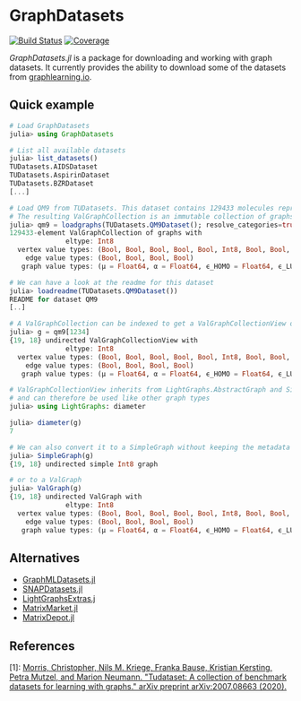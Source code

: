 # GraphDatasets

<!-- [![Stable](https://img.shields.io/badge/docs-stable-blue.svg)](https://simonschoelly.github.io/GraphDatasets.jl/stable) -->
<!-- [![Dev](https://img.shields.io/badge/docs-dev-blue.svg)](https://simonschoelly.github.io/GraphDatasets.jl/dev) -->
[![Build Status](https://github.com/simonschoelly/GraphDatasets.jl/workflows/CI/badge.svg)](https://github.com/simonschoelly/GraphDatasets.jl/actions)
[![Coverage](https://codecov.io/gh/simonschoelly/GraphDatasets.jl/branch/master/graph/badge.svg)](https://codecov.io/gh/simonschoelly/GraphDatasets.jl)

*GraphDatasets.jl* is a package for downloading and working with graph datasets. It currently provides the
ability to download some of the datasets from [graphlearning.io](https://www.graphlearning.io).

## Quick example

```julia
# Load GraphDatasets
julia> using GraphDatasets

# List all available datasets
julia> list_datasets()
TUDatasets.AIDSDataset
TUDatasets.AspirinDataset
TUDatasets.BZRDataset
[...]

# Load QM9 from TUDatasets. This dataset contains 129433 molecules represented as graphs.
# The resulting ValGraphCollection is an immutable collection of graphs.
julia> qm9 = loadgraphs(TUDatasets.QM9Dataset(); resolve_categories=true)
129433-element ValGraphCollection of graphs with
              eltype: Int8
  vertex value types: (Bool, Bool, Bool, Bool, Bool, Int8, Bool, Bool, Bool, Bool, Bool, Bool, Int64, Float64, Float64, Float64)
    edge value types: (Bool, Bool, Bool, Bool)
   graph value types: (μ = Float64, α = Float64, ϵ_HOMO = Float64, ϵ_LUMO = Float64, Δϵ = Float64, electronic_spatial_energy = Float64, ZPVE = Float64, U_0 = Float64, U = Float64, H = Float64, G = Float64, c_v = Float64, UATOM_0 = Float64, UTAM = Float64, HATOM = Float64, GATOM = Float64, A = Float64, B = Float64, C = Float64)

# We can have a look at the readme for this dataset
julia> loadreadme(TUDatasets.QM9Dataset())
README for dataset QM9
[..]

# A ValGraphCollection can be indexed to get a ValGraphCollectionView of a single graph.
julia> g = qm9[1234]
{19, 18} undirected ValGraphCollectionView with
              eltype: Int8
  vertex value types: (Bool, Bool, Bool, Bool, Bool, Int8, Bool, Bool, Bool, Bool, Bool, Bool, Int64, Float64, Float64, Float64)
    edge value types: (Bool, Bool, Bool, Bool)
   graph value types: (μ = Float64, α = Float64, ϵ_HOMO = Float64, ϵ_LUMO = Float64, Δϵ = Float64, electronig_spatial_energy = Float64, ZPVE = Float64, U_0 = Float64, U = Float64, H = Float64, G = Float64, c_v = Float64, UATOM_0 = Float64, UTAM = Float64, HATOM = Float64, GATOM = Float64, A = Float64, B = Float64, C = Float64)

# ValGraphCollectionView inherits from LightGraphs.AbstractGraph and SimpleValueGraphs.AbstractValGraph
# and can therefore be used like other graph types
julia> using LightGraphs: diameter

julia> diameter(g)
7

# We can also convert it to a SimpleGraph without keeping the metadata
julia> SimpleGraph(g)
{19, 18} undirected simple Int8 graph

# or to a ValGraph
julia> ValGraph(g)
{19, 18} undirected ValGraph with
              eltype: Int8
  vertex value types: (Bool, Bool, Bool, Bool, Bool, Int8, Bool, Bool, Bool, Bool, Bool, Bool, Int64, Float64, Float64, Float64)
    edge value types: (Bool, Bool, Bool, Bool)
   graph value types: (μ = Float64, α = Float64, ϵ_HOMO = Float64, ϵ_LUMO = Float64, Δϵ = Float64, electronig_spatial_energy = Float64, ZPVE = Float64, U_0 = Float64, U = Float64, H = Float64, G = Float64, c_v = Float64, UATOM_0 = Float64, UTAM = Float64, HATOM = Float64, GATOM = Float64, A = Float64, B = Float64, C = Float64)
```

## Alternatives

- [GraphMLDatasets.jl](https://github.com/yuehhua/GraphMLDatasets.jl)
- [SNAPDatasets.jl](https://github.com/JuliaGraphs/SNAPDatasets.jl)
- [LightGraphsExtras.j](https://github.com/JuliaGraphs/LightGraphsExtras.jl)
- [MatrixMarket.jl](https://github.com/JuliaSparse/MatrixMarket.jl)
- [MatrixDepot.jl](https://github.com/JuliaMatrices/MatrixDepot.jl)

## References

[1]: [Morris, Christopher, Nils M. Kriege, Franka Bause, Kristian Kersting, Petra Mutzel, and Marion Neumann. "Tudataset: A collection of benchmark datasets for learning with graphs." arXiv preprint arXiv:2007.08663 (2020).](https://arxiv.org/pdf/2007.08663.pdf)
